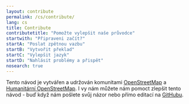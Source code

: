 ```yaml
---
layout: contribute
permalink: /cs/contribute/
lang: cs
title: Contribute
contributetitle: "Pomožte vylepšit naše průvodce"
startwith: "Připraveni začít?"
startA: "Poslat zpětnou vazbu"
startB: "Vytvořit překlad"
startC: "Vylepšit jazyk"
startD: "Nahlásit problémy a přispět"
nosearch: true
---
```

Tento návod je vytvářen a udržován komunitami [OpenStreetMap](http://www.openstreetmap.org/) a [Humanitární OpenStreetMap](http://hotosm.org/). I vy nám můžete nám pomoct zlepšit tento návod - buď když nám pošlete svůj názor nebo přímo editací na [GitHubu](http://github.com/hotosm/learnosm).
